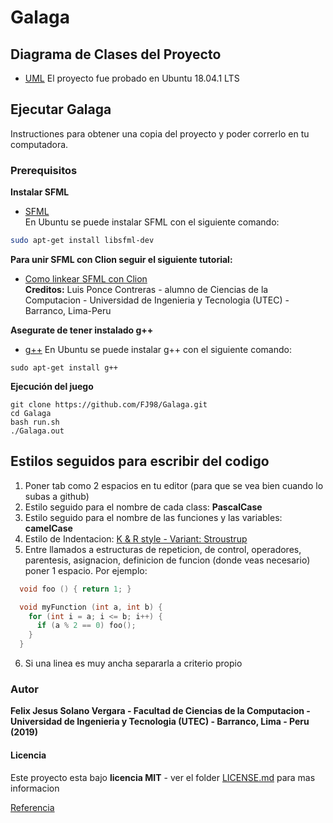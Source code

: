 # Galaga

## Diagrama de Clases del Proyecto
- [UML](https://github.com/FJ98/Galaga/blob/master/UML-Galaga.pdf)
El proyecto fue probado en Ubuntu 18.04.1 LTS

## Ejecutar Galaga
Instructiones para obtener una copia del proyecto y poder correrlo en tu computadora.

### Prerequisitos
**Instalar SFML**
- [SFML](https://www.sfml-dev.org/)\
En Ubuntu se puede instalar SFML con el siguiente comando:
```bash
sudo apt-get install libsfml-dev
```

**Para unir SFML con Clion seguir el siguiente tutorial:** 
- [Como linkear SFML con Clion](https://github.com/FJ98/Galaga/blob/master/Como%20linkear%20SFML%20con%20Clion.pdf)\
**Creditos:** Luis Ponce Contreras - alumno de Ciencias de la Computacion - Universidad de Ingenieria y Tecnologia (UTEC) - Barranco, Lima-Peru

**Asegurate de tener instalado g++**
- [g++](https://linuxconfig.org/how-to-install-g-the-c-compiler-on-ubuntu-18-04-bionic-beaver-linux)
En Ubuntu se puede instalar g++ con el siguiente comando:
```
sudo apt-get install g++
```

**Ejecución del juego**
```
git clone https://github.com/FJ98/Galaga.git
cd Galaga
bash run.sh
./Galaga.out
```

## Estilos seguidos para escribir del codigo
1. Poner tab como 2 espacios en tu editor (para que se vea bien cuando lo subas
   a github)
2. Estilo seguido para el nombre de cada class: **PascalCase**
3. Estilo seguido para el nombre de las funciones y las variables: **camelCase**
4. Estilo de Indentacion: [K & R style - Variant: Stroustrup](https://en.wikipedia.org/wiki/Indentation_style#Variant:_Stroustrup)
5. Entre llamados a estructuras de repeticion, de control, operadores,
   parentesis, asignacion, definicion de funcion (donde veas necesario)
   poner 1 espacio. Por ejemplo:
   
```c++
  void foo () { return 1; }

  void myFunction (int a, int b) {
    for (int i = a; i <= b; i++) {
      if (a % 2 == 0) foo();
    }
  }

```
6. Si una linea es muy ancha separarla a criterio propio

### Autor
**Felix Jesus Solano Vergara - Facultad de Ciencias de la Computacion - Universidad de Ingenieria y Tecnologia (UTEC) - Barranco, Lima - Peru (2019)**

#### Licencia

Este proyecto esta bajo **licencia MIT** - ver el folder [LICENSE.md](LICENSE.md) para mas informacion

[Referencia](https://www.youtube.com/watch?v=dvjapcHsqXY&t=)
